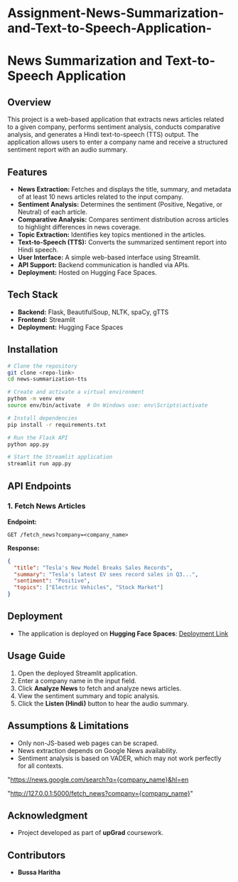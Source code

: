 # Assignment-News-Summarization-and-Text-to-Speech-Application-
# News Summarization and Text-to-Speech Application

## Overview
This project is a web-based application that extracts news articles related to a given company, performs sentiment analysis, conducts comparative analysis, and generates a Hindi text-to-speech (TTS) output. The application allows users to enter a company name and receive a structured sentiment report with an audio summary.

## Features
- **News Extraction:** Fetches and displays the title, summary, and metadata of at least 10 news articles related to the input company.
- **Sentiment Analysis:** Determines the sentiment (Positive, Negative, or Neutral) of each article.
- **Comparative Analysis:** Compares sentiment distribution across articles to highlight differences in news coverage.
- **Topic Extraction:** Identifies key topics mentioned in the articles.
- **Text-to-Speech (TTS):** Converts the summarized sentiment report into Hindi speech.
- **User Interface:** A simple web-based interface using Streamlit.
- **API Support:** Backend communication is handled via APIs.
- **Deployment:** Hosted on Hugging Face Spaces.

## Tech Stack
- **Backend:** Flask, BeautifulSoup, NLTK, spaCy, gTTS
- **Frontend:** Streamlit
- **Deployment:** Hugging Face Spaces

## Installation
```bash
# Clone the repository
git clone <repo-link>
cd news-summarization-tts

# Create and activate a virtual environment
python -m venv env
source env/bin/activate  # On Windows use: env\Scripts\activate

# Install dependencies
pip install -r requirements.txt

# Run the Flask API
python app.py

# Start the Streamlit application
streamlit run app.py
```

## API Endpoints
### 1. Fetch News Articles
**Endpoint:**
```
GET /fetch_news?company=<company_name>
```
**Response:**
```json
{
  "title": "Tesla's New Model Breaks Sales Records",
  "summary": "Tesla's latest EV sees record sales in Q3...",
  "sentiment": "Positive",
  "topics": ["Electric Vehicles", "Stock Market"]
}
```

## Deployment
- The application is deployed on **Hugging Face Spaces**: [Deployment Link](#)

## Usage Guide
1. Open the deployed Streamlit application.
2. Enter a company name in the input field.
3. Click **Analyze News** to fetch and analyze news articles.
4. View the sentiment summary and topic analysis.
5. Click the **Listen (Hindi)** button to hear the audio summary.

## Assumptions & Limitations
- Only non-JS-based web pages can be scraped.
- News extraction depends on Google News availability.
- Sentiment analysis is based on VADER, which may not work perfectly for all contexts.

"https://news.google.com/search?q={company_name}&hl=en

"http://127.0.0.1:5000/fetch_news?company={company_name}"



## Acknowledgment
- Project developed as part of **upGrad** coursework.

## Contributors
- **Bussa Haritha**



